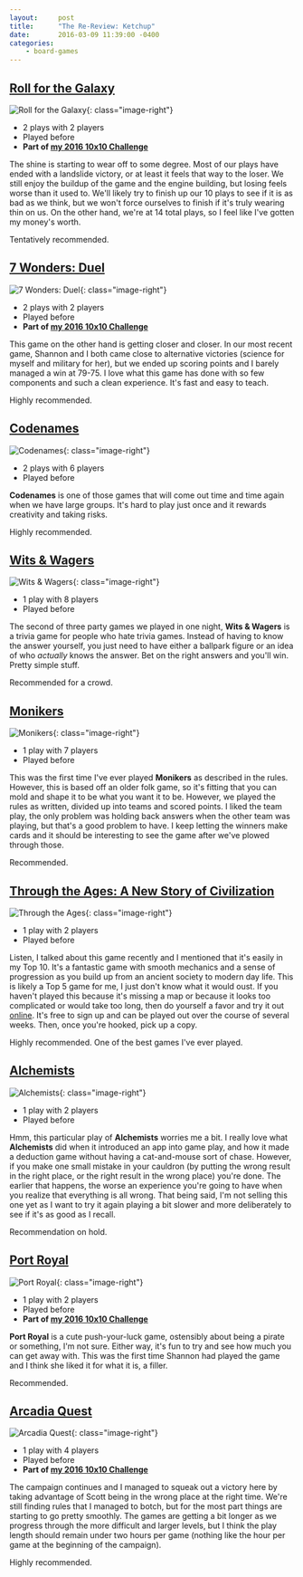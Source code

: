 ```yaml
---
layout:     post
title:      "The Re-Review: Ketchup"
date:       2016-03-09 11:39:00 -0400
categories:
    - board-games
---
```

## [Roll for the Galaxy](https://boardgamegeek.com/boardgame/132531/roll-galaxy "Roll for the Galaxy")

![Roll for the Galaxy](/assets/images/covers/roll-for-the-galaxy.jpg){: class="image-right"}

- 2 plays with 2 players
- Played before
- **Part of [my 2016 10x10 Challenge](https://boardgamegeek.com/geeklist/202712/wesbakers-2016-10x10-hardcore-challenge)**

The shine is starting to wear off to some degree. Most of our plays have ended with a landslide victory, or at least it feels that way to the loser. We still enjoy the buildup of the game and the engine building, but losing feels worse than it used to. We'll likely try to finish up our 10 plays to see if it is as bad as we think, but we won't force ourselves to finish if it's truly wearing thin on us. On the other hand, we're at 14 total plays, so I feel like I've gotten my money's worth.

Tentatively recommended.

## [7 Wonders: Duel](https://boardgamegeek.com/boardgame/173346/7-wonders-duel "7 Wonders: Duel")

![7 Wonders: Duel](/assets/images/covers/7-wonders-duel.jpg){: class="image-right"}

- 2 plays with 2 players
- Played before
- **Part of [my 2016 10x10 Challenge](https://boardgamegeek.com/geeklist/202712/wesbakers-2016-10x10-hardcore-challenge)**

This game on the other hand is getting closer and closer. In our most recent game, Shannon and I both came close to alternative victories (science for myself and military for her), but we ended up scoring points and I barely managed a win at 79-75. I love what this game has done with so few components and such a clean experience. It's fast and easy to teach.

Highly recommended.

## [Codenames](https://boardgamegeek.com/boardgame/178900/codenames)

![Codenames](/assets/images/covers/codenames.jpg){: class="image-right"}

- 2 plays with 6 players
- Played before

**Codenames** is one of those games that will come out time and time again when we have large groups. It's hard to play just once and it rewards creativity and taking risks.

Highly recommended.

<div style="clear:both;"></div>

## [Wits & Wagers](https://boardgamegeek.com/boardgame/20100/wits-wagers)

![Wits & Wagers](/assets/images/covers/wits-wagers.jpg){: class="image-right"}

- 1 play with 8 players
- Played before

The second of three party games we played in one night, **Wits & Wagers** is a trivia game for people who hate trivia games. Instead of having to know the answer yourself, you just need to have either a ballpark figure or an idea of who _actually_ knows the answer. Bet on the right answers and you'll win. Pretty simple stuff.

Recommended for a crowd.

## [Monikers](https://boardgamegeek.com/boardgame/156546/monikers)

![Monikers](/assets/images/covers/monikers.png){: class="image-right"}

- 1 play with 7 players
- Played before

This was the first time I've ever played **Monikers** as described in the rules. However, this is based off an older folk game, so it's fitting that you can mold and shape it to be what you want it to be. However, we played the rules as written, divided up into teams and scored points. I liked the team play, the only problem was holding back answers when the other team was playing, but that's a good problem to have. I keep letting the winners make cards and it should be interesting to see the game after we've plowed through those.

Recommended.

## [Through the Ages: A New Story of Civilization](https://boardgamegeek.com/boardgame/182028/through-ages-new-story-civilization)

![Through the Ages](/assets/images/covers/through-the-ages.jpg){: class="image-right"}

- 1 play with 2 players
- Played before

Listen, I talked about this game recently and I mentioned that it's easily in my Top 10. It's a fantastic game with smooth mechanics and a sense of progression as you build up from an ancient society to modern day life. This is likely a Top 5 game for me, I just don't know what it would oust. If you haven't played this because it's missing a map or because it looks too complicated or would take too long, then do yourself a favor and try it out [online](http://boardgaming-online.com/). It's free to sign up and can be played out over the course of several weeks. Then, once you're hooked, pick  up a copy.

Highly recommended. One of the best games I've ever played.

## [Alchemists](https://boardgamegeek.com/boardgame/161970/alchemists)

![Alchemists](/assets/images/covers/alchemists.png){: class="image-right"}

- 1 play with 2 players
- Played before

Hmm, this particular play of **Alchemists** worries me a bit. I really love what **Alchemists** did when it introduced an app into game play, and how it made a deduction game without having a cat-and-mouse sort of chase. However, if you make one small mistake in your cauldron (by putting the wrong result in the right place, or the right result in the wrong place) you're done. The earlier that happens, the worse an experience you're going to have when you realize that everything is all wrong. That being said, I'm not selling this one yet as I want to try it again playing a bit slower and more deliberately to see if it's as good as I recall.

Recommendation on hold.

## [Port Royal](https://boardgamegeek.com/boardgame/156009/port-royal)

![Port Royal](/assets/images/covers/port-royal.jpg){: class="image-right"}

- 1 play with 2 players
- Played before
- **Part of [my 2016 10x10 Challenge](https://boardgamegeek.com/geeklist/202712/wesbakers-2016-10x10-hardcore-challenge)**

**Port Royal** is a cute push-your-luck game, ostensibly about being a pirate or something, I'm not sure. Either way, it's fun to try and see how much you can get away with. This was the first time Shannon had played the game and I think she liked it for what it is, a filler.

Recommended.

<div style="clear:both;"></div>

## [Arcadia Quest](https://boardgamegeek.com/boardgame/155068/arcadia-quest)

![Arcadia Quest](/assets/images/covers/arcadia-quest.jpg){: class="image-right"}

- 1 play with 4 players
- Played before
- **Part of [my 2016 10x10 Challenge](https://boardgamegeek.com/geeklist/202712/wesbakers-2016-10x10-hardcore-challenge)**

The campaign continues and I managed to squeak out a victory here by taking advantage of Scott being in the wrong place at the right time. We're still finding rules that I managed to botch, but for the most part things are starting to go pretty smoothly. The games are getting a bit longer as we progress through the more difficult and larger levels, but I think the play length should remain under two hours per game (nothing like the hour per game at the beginning of the campaign).

Highly recommended.
